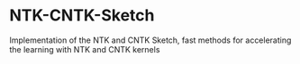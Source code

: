 # NTK-CNTK-Sketch
Implementation of the NTK and CNTK Sketch, fast methods for accelerating the learning with NTK and CNTK kernels
